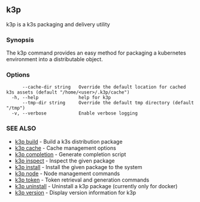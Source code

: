 ## k3p

k3p is a k3s packaging and delivery utility

### Synopsis


The k3p command provides an easy method for packaging a kubernetes environment into a distributable object.


### Options

```
      --cache-dir string   Override the default location for cached k3s assets (default "/home/<user>/.k3p/cache")
  -h, --help               help for k3p
      --tmp-dir string     Override the default tmp directory (default "/tmp")
  -v, --verbose            Enable verbose logging
```

### SEE ALSO

* [k3p build](k3p_build.md)	 - Build a k3s distribution package
* [k3p cache](k3p_cache.md)	 - Cache management options
* [k3p completion](k3p_completion.md)	 - Generate completion script
* [k3p inspect](k3p_inspect.md)	 - Inspect the given package
* [k3p install](k3p_install.md)	 - Install the given package to the system
* [k3p node](k3p_node.md)	 - Node management commands
* [k3p token](k3p_token.md)	 - Token retrieval and generation commands
* [k3p uninstall](k3p_uninstall.md)	 - Uninstall a k3p package (currently only for docker)
* [k3p version](k3p_version.md)	 - Display version information for k3p

